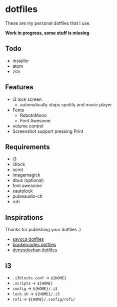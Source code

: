 # dotfiles

These are my personal dotfiles that I use.

**Work in progress, some stuff is missing**

## Todo
- installer
- atom
- zsh

## Features
- i3 lock screen
  - automatically stops spotify and music player
- Fonts
  - RobotoMono
  - Font Awesome
- volume control
- Screenshot support pressing Print

## Requirements
- i3
- i3lock
- scrot
- imagemagick
- dbus (optional)
- font awesome
- xautolock
- pulseaudio-ctl
- rofi

## Inspirations

Thanks for publishing your dotfiles :)

- [savoca dotfiles](https://github.com/savoca/dotfiles)
- [bookercodes dotfiles](https://github.com/bookercodes/dotfiles/)
- [denysdovhan dotfiles](https://github.com/denysdovhan/dotfiles)

## i3
- `.i3blocks.conf` -> `${HOME}`
- `.scripts` -> `${HOME}`
- `config` -> `${HOME}/.i3`
- `lock.sh` -> `${HOME}/.i3`
- `rofi` -> `${HOME}/.config/rofi/`
